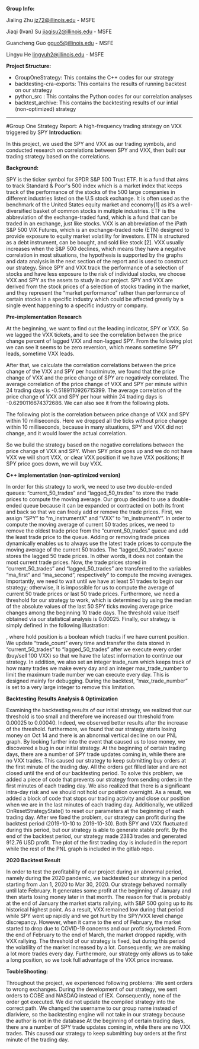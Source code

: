 **Group Info:**

Jialing Zhu jz72@illinois.edu - MSFE

Jiaqi (Ivan) Su jiaqisu2@illinois.edu - MSFE

Guancheng Guo gguo5@illinois.edu - MSFE

Lingyu He lingyuh2@illinois.edu - MSFE


**Project Structure:**

- GroupOneStrategy: This contains the C++ codes for our strategy 
- backtesting-cra-exports: This contains the results of running backtest on our strategy 
- python_src : This contains the Python codes for our correlation analyses 
- backtest_archive: This contains the backtesting results of our intial (non-optimized) strategy

---
#Group One Strategy Report: A high-frequency trading strategy on VXX triggered by SPY
**Introduction:**

In this project, we used the SPY and VXX as our trading symbols, and conducted research on correlations between SPY and VXX, then built our trading strategy based on the correlations.

**Background:** 

SPY is the ticker symbol for SPDR S&P 500 Trust ETF. It is a fund that aims to track Standard & Poor's 500 index which is a market index that keeps track of the performance of the stocks of the 500 large companies in different industries listed on the U.S stock exchange. It is often used as the benchmark of the United States equity market and economy[1] as it’s a well-diversified basket of common stocks in multiple industries. ETF is the abbreviation of the exchange-traded fund, which is a fund that can be traded in an exchange, just like stocks.
VXX is an abbreviation of the iPath S&P 500 VIX Futures, which is an exchange-traded note (ETN) designed to provide exposure to equity market volatility for investors. ETN is structured as a debt instrument, can be bought, and sold like stock [2]. VXX usually increases when the S&P 500 declines, which means they have a negative correlation in most situations, the hypothesis is supported by the graphs and data analysis in the next section of the report and is used to construct our strategy.
Since SPY and VXX track the performance of a selection of stocks and have less exposure to the risk of individual stocks, we choose VXX and SPY as the assets to study in our project. SPY and VXX are derived from the stock prices of a selection of stocks trading in the market, and they represent the “market performance” rather than performance of certain stocks in a specific industry which could be affected greatly by a single event happening to a specific industry or company.
 
**Pre-implementation Research**

At the beginning, we want to find out the leading indicator, SPY or VXX. So we lagged the VXX tickets, and to see the correlation between the price change percent of lagged VXX and non-lagged SPY. From the following plot we can see it seems to be zero reversion, which means sometime SPY leads, sometime VXX leads.

After that, we calculate  the correlation correlations between the price change of the VXX and SPY per hour/minute, we found that the price change of VXX and the price change of SPY are negatively correlated.
The average correlation of the price change of VXX and SPY per minute within 24 trading days is  -0.5189110926715399.
The average correlation of the price change of VXX and SPY per hour within 24 trading days is  -0.6290116674372686.
We can also see it from the following plots.




The following plot is the correlation between price change of VXX and SPY within 10 milliseconds. Here we dropped all the ticks without price change within 10 milliseconds, because in many situations, SPY and VXX did not change, and it would lower the actual correlation.




So we build the strategy based on the negative correlations between the price change of VXX and SPY. When SPY price goes up and we do not have VXX we will short VXX, or clear VXX position if we have VXX positions; If SPY price goes down, we will buy VXX.

**C++ implementation (non-optimized version)**

In order for this strategy to work, we need to use two double-ended queues: “current_50_trades” and “lagged_50_trades” to store the trade prices to compute the moving average. Our group decided to use a double-ended queue because it can be expanded or contracted on both its front and back so that we can freely add or remove the trade prices. First, we assign “SPY” to “m_instrumentX” and “VXX” to “m_instrumentY”. In order to compute the moving average of current 50 trades prices, we need to remove the oldest trade price from the “current_50_trades” queue and add the least trade price to the queue. Adding or removing trade prices dynamically enables us to always use the latest trade prices to compute the moving average of the current 50 trades. The “lagged_50_trades” queue stores the lagged 50 trade prices. In other words, it does not contain the most current trade prices. Now, the trade prices stored in “current_50_trades” and “lagged_50_trades” are transferred to the variables “ma_first” and “ma_second”, respectively” to compute the moving averages. Importantly, we need to wait until we have at least 51 trades to begin our strategy; otherwise, it is impossible for us to compute the average of current 50 trade prices or last 50 trade prices. Furthermore, we need a threshold for our strategy to work, which is determined by using the median of the absolute values of the last 50 SPY ticks moving average price changes among the beginning 10 trade days. The threshold value itself obtained via our statistical analysis is 0.00025. Finally, our strategy is simply defined in the following illustration:

,
where hold position is a boolean which tracks if we have current position.
We update “trade_count” every time and transfer the data stored in “current_50_trades” to “lagged_50_trades” after we execute every order (buy/sell 100 VXX) so that we have the latest information to continue our strategy. In addition, we also set an integer trade_num which keeps track of how many trades we make every day and an integer max_trade_number  to limit the maximum trade number we can execute every day. This is designed mainly for debugging. During the backtest, “max_trade_number” is set to a very large integer to remove this limitation.
 
**Backtesting Results Analysis & Optimization**

Examining the backtesting results of our initial strategy, we realized that our threshold is too small and therefore we increased our threshold from 0.00025 to 0.00040. Indeed, we observed better results after the increase of the threshold. furthermore, we found that our strategy starts losing money on Oct 14 and there is an abnormal vertical decline on our PNL graph. By looking further into the event that caused us to lose money, we discovered a bug in our initial strategy. At the beginning of certain trading days, there are a number of SPY trade updates coming in, while there are no VXX trades. This caused our strategy to keep submitting buy orders at the first minute of the trading day. All the orders get filled later and are not closed until the end of our backtesting period. To solve this problem, we added a piece of code that prevents our strategy from sending orders in the first minutes of each trading day. We also realized that there is a significant intra-day risk and we should not hold our position overnight. As a result, we added a block of code that stops our trading activity and close our position when we are in the last minutes of each trading day. Additionally, we utilized OnResetStrategyState() to reset our parameters at the beginning of each trading day. 
After we fixed the problem, our strategy can profit during the backtest period (2019-10-10 to 2019-10-30). Both SPY and VXX fluctuated during this period, but our strategy is able to generate stable profit. By the end of the backtest period, our strategy made 2383 trades and generated 912.76 USD profit. The plot of the first trading day is included in the report while the rest of the PNL graph is included in the gitlab repo.
 
**2020 Backtest Result**

In order to test the profitability of our project during an abnormal period, namely during the 2020 pandemic, we backtested our strategy in a period starting from Jan 1, 2020 to Mar 30, 2020. Our strategy behaved normally until late February. It generates some profit at the beginning of January and then starts losing money later in that month. The reason for that is probably at the end of January the market starts rallying, with S&P 500 going up to its historical highest point. As a result, VXX remained low during that period while SPY went up rapidly and we got hurt by the SPY/VXX level change discrepancy. However, when it came to the end of February, the market started to drop due to COVID-19 concerns and our profit skyrocketed. From the end of February to the end of March, the market dropped rapidly, with VXX rallying. The threshold of our strategy is fixed, but during this period the volatility of the market increased by a lot. Consequently, we are making a lot more trades every day. Furthermore, our strategy only allows us to take a long position, so we took full advantage of the VXX price increase.
 
**ToubleShooting:**

Throughout the project, we experienced following problems: 
We sent orders to wrong exchanges. During the development of our strategy, we sent orders to COBE and NASDAQ instead of IEX. Consequently, none of the order got executed.
We did not update the compiled strategy into the correct path.
We changed the username to our group name instead of dlariviere, so the backtesting engine will not take in our strategy because the author is not in the database
At the beginning of certain trading days, there are a number of SPY trade updates coming in, while there are no VXX trades. This caused our strategy to keep submitting buy orders at the first minute of the trading day. 
